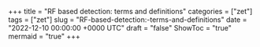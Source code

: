 +++
title = "RF based detection: terms and definitions"
categories = ["zet"]
tags = ["zet"]
slug = "RF-based-detection:-terms-and-definitions"
date = "2022-12-10 00:00:00 +0000 UTC"
draft = "false"
ShowToc = "true"
mermaid = "true"
+++

